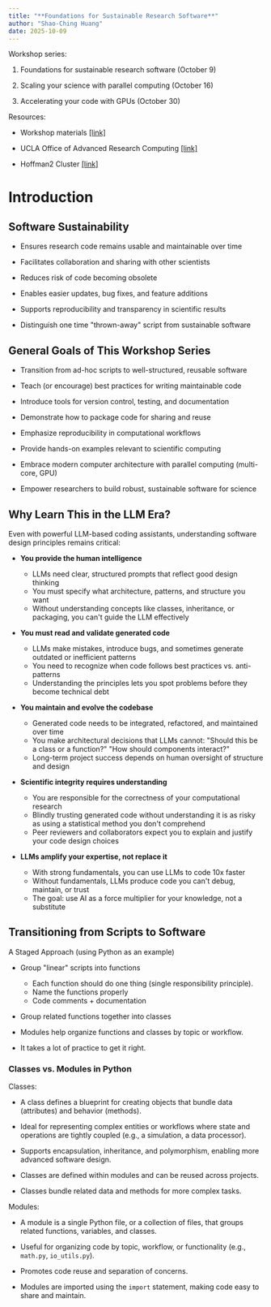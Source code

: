 ```yaml
---
title: "**Foundations for Sustainable Research Software**"
author: "Shao-Ching Huang"
date: 2025-10-09
---
```




Workshop series:

1. Foundations for sustainable research software (October 9)

2. Scaling your science with parallel computing (October 16)

3. Accelerating your code with GPUs (October 30)




Resources:

- Workshop materials [[link]](https://github.com/schuang/advanced-python-series)

- UCLA Office of Advanced Research Computing [[link]](https://oarc.ucla.edu/contact)

- Hoffman2 Cluster [[link]](https://www.hoffman2.idre.ucla.edu)



# Introduction

## Software Sustainability

- Ensures research code remains usable and maintainable over time

- Facilitates collaboration and sharing with other scientists

- Reduces risk of code becoming obsolete

- Enables easier updates, bug fixes, and feature additions

- Supports reproducibility and transparency in scientific results

- Distinguish one time "thrown-away" script from sustainable software


## General Goals of This Workshop Series

- Transition from ad-hoc scripts to well-structured, reusable software

- Teach (or encourage) best practices for writing maintainable code

- Introduce tools for version control, testing, and documentation

- Demonstrate how to package code for sharing and reuse

- Emphasize reproducibility in computational workflows

- Provide hands-on examples relevant to scientific computing

- Embrace modern computer architecture with parallel computing (multi-core, GPU)

- Empower researchers to build robust, sustainable software for science


## Why Learn This in the LLM Era?

Even with powerful LLM-based coding assistants, understanding software design principles remains critical:

- **You provide the human intelligence**
  - LLMs need clear, structured prompts that reflect good design thinking
  - You must specify what architecture, patterns, and structure you want
  - Without understanding concepts like classes, inheritance, or packaging, you can't guide the LLM effectively

- **You must read and validate generated code**
  - LLMs make mistakes, introduce bugs, and sometimes generate outdated or inefficient patterns
  - You need to recognize when code follows best practices vs. anti-patterns
  - Understanding the principles lets you spot problems before they become technical debt

- **You maintain and evolve the codebase**
  - Generated code needs to be integrated, refactored, and maintained over time
  - You make architectural decisions that LLMs cannot: "Should this be a class or a function?" "How should components interact?"
  - Long-term project success depends on human oversight of structure and design

- **Scientific integrity requires understanding**
  - You are responsible for the correctness of your computational research
  - Blindly trusting generated code without understanding it is as risky as using a statistical method you don't comprehend
  - Peer reviewers and collaborators expect you to explain and justify your code design choices

- **LLMs amplify your expertise, not replace it**
  - With strong fundamentals, you can use LLMs to code 10x faster
  - Without fundamentals, LLMs produce code you can't debug, maintain, or trust
  - The goal: use AI as a force multiplier for your knowledge, not a substitute


## Transitioning from Scripts to Software

A Staged Approach (using Python as an example)

- Group "linear" scripts into functions 
  - Each function should do one thing (single responsibility principle).
  - Name the functions properly
  - Code comments + documentation

- Group related functions together into classes

- Modules help organize functions and classes by topic or workflow.

- It takes a lot of practice to get it right.



### Classes vs. Modules in Python

Classes:

- A class defines a blueprint for creating objects that bundle data (attributes) and behavior (methods).

- Ideal for representing complex entities or workflows where state and operations are tightly coupled (e.g., a simulation, a data processor).

- Supports encapsulation, inheritance, and polymorphism, enabling more advanced software design.

- Classes are defined within modules and can be reused across projects.

- Classes bundle related data and methods for more complex tasks.
  
Modules:

- A module is a single Python file, or a collection of files, that groups related functions, variables, and classes.

- Useful for organizing code by topic, workflow, or functionality (e.g., `math.py`, `io_utils.py`).

- Promotes code reuse and separation of concerns.

- Modules are imported using the `import` statement, making code easy to share and maintain.


